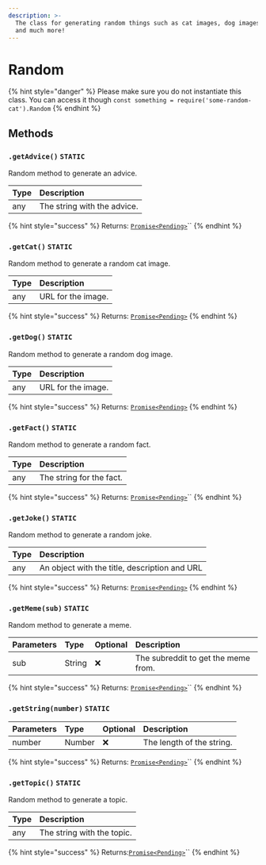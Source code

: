 ```yaml
---
description: >-
  The class for generating random things such as cat images, dog images, jokes
  and much more!
---
```


# Random

{% hint style="danger" %}
Please make sure you do not instantiate this class. You can access it though `const something = require('some-random-cat').Random`
{% endhint %}

##  Methods

### `.getAdvice()` `STATIC`

Random method to generate an advice.

| Type | Description |
| :--- | :--- |
| any | The string with the advice. |

{% hint style="success" %}
Returns: [`Promise<Pending>`](https://developer.mozilla.org/en-US/docs/Web/JavaScript/Reference/Global_Objects/Promise)\`\`
{% endhint %}

### `.getCat()`  `STATIC`

Random method to generate a random cat image.

| Type | Description |
| :--- | :--- |
| any | URL for the image. |

{% hint style="success" %}
Returns: [`Promise<Pending>`](https://developer.mozilla.org/en-US/docs/Web/JavaScript/Reference/Global_Objects/Promise)
{% endhint %}

### `.getDog()` `STATIC`

Random method to generate a random dog image.

| Type | Description |
| :--- | :--- |
| any | URL for the image. |

{% hint style="success" %}
Returns: [`Promise<Pending>`](https://developer.mozilla.org/en-US/docs/Web/JavaScript/Reference/Global_Objects/Promise)
{% endhint %}

### `.getFact()` `STATIC`

Random method to generate a random fact.

| Type | Description |
| :--- | :--- |
| any | The string for the fact. |

{% hint style="success" %}
Returns: [`Promise<Pending>`](https://developer.mozilla.org/en-US/docs/Web/JavaScript/Reference/Global_Objects/Promise)\`\`
{% endhint %}

### `.getJoke()` `STATIC`

Random method to generate a random joke.

| Type | Description |
| :--- | :--- |
| any | An object with the title, description and URL |

{% hint style="success" %}
Returns: [`Promise<Pending>`](https://developer.mozilla.org/en-US/docs/Web/JavaScript/Reference/Global_Objects/Promise)
{% endhint %}

### `.getMeme(sub)` `STATIC`

Random method to generate a meme.

| Parameters | Type | Optional | Description |
| :--- | :--- | :--- | :--- |
| sub | String |       ❌ | The subreddit to get the meme from. |

{% hint style="success" %}
Returns: [`Promise<Pending>`](https://developer.mozilla.org/en-US/docs/Web/JavaScript/Reference/Global_Objects/Promise)\`\`
{% endhint %}

### `.getString(number)` `STATIC`

| Parameters | Type | Optional | Description |
| :--- | :--- | :--- | :--- |
| number | Number |       ❌ | The length of the string. |

{% hint style="success" %}
Returns: [`Promise<Pending>`](https://developer.mozilla.org/en-US/docs/Web/JavaScript/Reference/Global_Objects/Promise)\`\`
{% endhint %}

### `.getTopic()` `STATIC`

Random method to generate a topic.

| Type | Description |
| :--- | :--- |
| any | The string with the topic. |

{% hint style="success" %}
Returns:[`Promise<Pending>`](https://developer.mozilla.org/en-US/docs/Web/JavaScript/Reference/Global_Objects/Promise)\`\`
{% endhint %}



